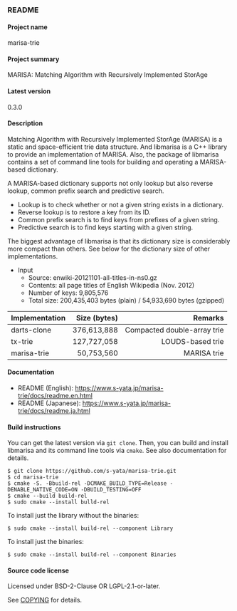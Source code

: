 ### README

#### Project name

marisa-trie

#### Project summary

MARISA: Matching Algorithm with Recursively Implemented StorAge

#### Latest version

0.3.0

#### Description

Matching Algorithm with Recursively Implemented StorAge (MARISA) is a static and space-efficient trie data structure. And libmarisa is a C++ library to provide an implementation of MARISA. Also, the package of libmarisa contains a set of command line tools for building and operating a MARISA-based dictionary.

A MARISA-based dictionary supports not only lookup but also reverse lookup, common prefix search and predictive search.

* Lookup is to check whether or not a given string exists in a dictionary.
* Reverse lookup is to restore a key from its ID.
* Common prefix search is to find keys from prefixes of a given string.
* Predictive search is to find keys starting with a given string.

The biggest advantage of libmarisa is that its dictionary size is considerably more compact than others. See below for the dictionary size of other implementations.

* Input
  * Source: enwiki-20121101-all-titles-in-ns0.gz
  * Contents: all page titles of English Wikipedia (Nov. 2012)
  * Number of keys: 9,805,576
  * Total size: 200,435,403 bytes (plain) / 54,933,690 bytes (gzipped)

|Implementation|Size (bytes)|Remarks                    |
|:-------------|-----------:|--------------------------:|
|darts-clone   | 376,613,888|Compacted double-array trie|
|tx-trie       | 127,727,058|LOUDS-based trie           |
|marisa-trie   |  50,753,560|MARISA trie                |

#### Documentation

* README (English): https://www.s-yata.jp/marisa-trie/docs/readme.en.html
* README (Japanese): https://www.s-yata.jp/marisa-trie/docs/readme.ja.html

#### Build instructions

You can get the latest version via `git clone`. Then, you can build and install libmarisa and its command line tools via `cmake`. See also documentation for details.

```
$ git clone https://github.com/s-yata/marisa-trie.git
$ cd marisa-trie
$ cmake -S. -Bbuild-rel -DCMAKE_BUILD_TYPE=Release -DENABLE_NATIVE_CODE=ON -DBUILD_TESTING=OFF
$ cmake --build build-rel
$ sudo cmake --install bulld-rel
```

To install just the library without the binaries:

```
$ sudo cmake --install build-rel --component Library
```

To install just the binaries:

```
$ sudo cmake --install build-rel --component Binaries
```

#### Source code license

Licensed under BSD-2-Clause OR LGPL-2.1-or-later.

See [COPYING](COPYING.md) for details.
